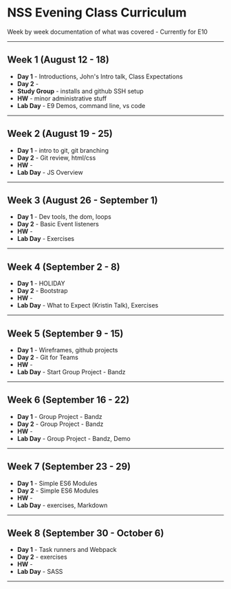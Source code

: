 # NSS Evening Class Curriculum

Week by week documentation of what was covered - Currently for E10

***

## Week 1 (August 12 - 18)
* **Day 1** - Introductions, John's Intro talk, Class Expectations
* **Day 2** -
* **Study Group** - installs and github SSH setup
* **HW** - minor administrative stuff
* **Lab Day** - E9 Demos, command line, vs code

***

## Week 2 (August 19 - 25)
* **Day 1** - intro to git, git branching
* **Day 2** - Git review, html/css
* **HW** -
* **Lab Day** - JS Overview

***

## Week 3 (August 26 - September 1)
* **Day 1** - Dev tools, the dom, loops
* **Day 2** - Basic Event listeners
* **HW** -
* **Lab Day** - Exercises

***

## Week 4 (September 2 - 8)
* **Day 1** - HOLIDAY
* **Day 2** - Bootstrap
* **HW** -
* **Lab Day** - What to Expect (Kristin Talk), Exercises

***

## Week 5 (September 9 - 15)
* **Day 1** - Wireframes, github projects
* **Day 2** - Git for Teams
* **HW** -
* **Lab Day** - Start Group Project - Bandz

***

## Week 6 (September 16 - 22)
* **Day 1** - Group Project - Bandz
* **Day 2** - Group Project - Bandz
* **HW** -
* **Lab Day** - Group Project - Bandz, Demo

***

## Week 7 (September 23 - 29)
* **Day 1** - Simple ES6 Modules
* **Day 2** - Simple ES6 Modules
* **HW** -
* **Lab Day** - exercises, Markdown

***

## Week 8 (September 30 - October 6)
* **Day 1** - Task runners and Webpack
* **Day 2** - exercises
* **HW** -
* **Lab Day** - SASS

***
